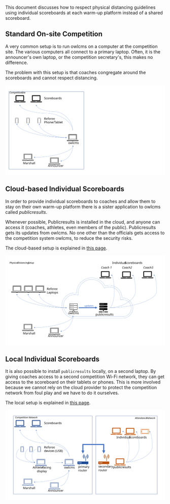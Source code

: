 This document discusses how to respect physical distancing guidelines using individual scoreboards at each warm-up platform instead of a shared scoreboard.

## Standard On-site Competition

A very common setup is to run owlcms on a computer at the competition site.  The various computers all connect to a primary laptop.  Often, it is the announcer's own laptop, or the competition secretary's, this makes no difference.

The problem with this setup is that coaches congregate around the scoreboards and cannot respect distancing.

![Slide1](img/PublicResults/CloudExplained/Slide1.SVG)

## Cloud-based Individual Scoreboards

In order to provide individual scoreboards to coaches and allow them to stay on their own warm-up platform there is a sister application to owlcms called *publicresults*. 

Whenever possible,  Publicresults is installed in the cloud, and anyone can access it (coaches, athletes, even members of the public).  Publicresults gets its updates from owlcms.  No one other than the officials gets access to the competition system owlcms, to reduce the security risks.

The cloud-based setup is explained in [this page](Remote).

![Slide2](img/PublicResults/CloudExplained/Slide10.SVG)

## Local Individual Scoreboards

It is also possible to install `publicresults` locally, on a second laptop.  By giving coaches access to a second competition Wi-Fi network, they can get access to the scoreboard on their tablets or phones. This is more involved because we cannot rely on the cloud provider to protect the competition network from foul play and we have to do it ourselves.

The local setup is explained in [this page](PublicResults_Local).

![Slide1](img/PublicResults/LocalPublicResults/Slide1.SVG)

